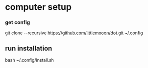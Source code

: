# computer setup

### get config
git clone --recursive https://github.com/littlemooon/dot.git ~/.config

## run installation
bash ~/.config/install.sh
